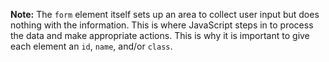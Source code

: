 **Note:** The `form` element itself sets up an area to collect user input but does nothing with the information. This is where JavaScript steps in to process the data and make appropriate actions. This is why it is important to give each element an `id`, `name`, and/or `class`.
